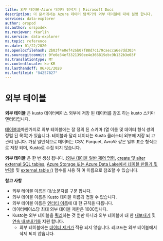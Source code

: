 ```yaml
---
title: 외부 테이블-Azure 데이터 탐색기 | Microsoft Docs
description: 이 문서에서는 Azure 데이터 탐색기의 외부 테이블에 대해 설명 합니다.
services: data-explorer
author: orspod
ms.author: orspodek
ms.reviewer: rkarlin
ms.service: data-explorer
ms.topic: reference
ms.date: 01/22/2020
ms.openlocfilehash: 2b03f4e0ef426b07f88d7c179caecca6e7dd3034
ms.sourcegitcommit: 9fe6e34ef3321390ee4e366819ebc9b132b3e03f
ms.translationtype: MT
ms.contentlocale: ko-KR
ms.lasthandoff: 06/01/2020
ms.locfileid: "84257827"
---
```

# <a name="external-tables"></a>외부 테이블

**외부 테이블** 은 kusto 데이터베이스 외부에 저장 된 데이터를 참조 하는 kusto 스키마 엔터티입니다.

[테이블과](tables.md)마찬가지로 외부 테이블에는 잘 정의 된 스키마 (열 이름 및 데이터 형식 쌍의 정렬 된 목록)가 있습니다. 테이블과 달리 데이터는 Kusto 클러스터 외부에 저장 되 고 관리 됩니다. 가장 일반적으로 데이터는 CSV, Parquet, Avro와 같은 일부 표준 형식으로 저장 되며, Kusto로 수집 되지 않습니다.

**외부 테이블** 은 한 번 생성 됩니다. [(외부 테이블 일반 제어 명령](../../management/externaltables.md), [create 및 alter external SQL tables](../../management/external-sql-tables.md), [Azure Storage 또는 Azure Data Lake에서 테이블 만들기 및 변경](../../management/external-tables-azurestorage-azuredatalake.md)) 및 [external_table ()](../../query/externaltablefunction.md) 함수를 사용 하 여 이름으로 참조할 수 있습니다. 

**참고 사항**

* 외부 테이블 이름은 대/소문자를 구분 합니다.
* 외부 테이블 이름은 Kusto 테이블 이름과 겹칠 수 없습니다.
* 외부 테이블 이름은 [엔터티 이름](./entity-names.md)에 대 한 규칙을 따릅니다.
* 데이터베이스당 최대 외부 테이블 제한은 1000입니다.
* Kusto는 외부 테이블을 [쿼리](../../../data-lake-query-data.md)하는 것 뿐만 아니라 외부 테이블에 대 한 [내보내기](../../management/data-export/export-data-to-an-external-table.md) 및 [연속 내보내기를](../../management/data-export/continuous-data-export.md) 지원 합니다.
    * 외부 테이블에는 [데이터 제거가](../../concepts/data-purge.md) 적용 되지 않습니다. 레코드는 외부 테이블에서 삭제 되지 않습니다.
